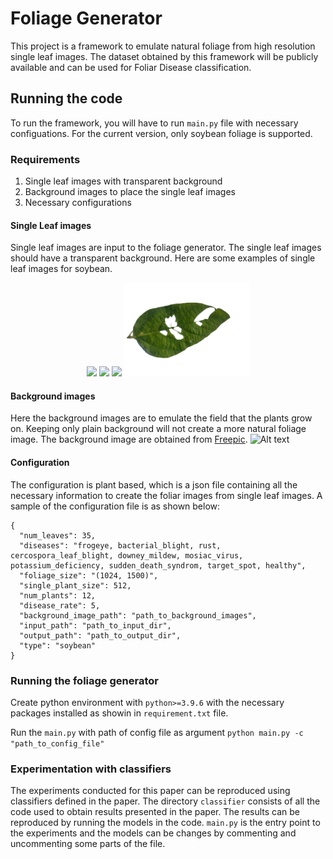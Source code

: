 # Foliage Generator

This project is a framework to emulate natural foliage from high resolution single leaf images.
The dataset obtained by this framework will be publicly available and can be used for Foliar Disease
classification.

## Running the code

To run the framework, you will have to run `main.py` file with necessary configuations.
For the current version, only soybean foliage is supported. 

### Requirements
1. Single leaf images with transparent background
2. Background images to place the single leaf images
3. Necessary configurations


#### Single Leaf images
Single leaf images are input to the foliage generator. The single leaf images should have a transparent background.
Here are some examples of single leaf images for soybean. 
<p align="center">
  <img src="src/sample_single_leaf/bacterial_blight_1.png" width="200"/>
  <img src="src/sample_single_leaf/potassium_deficiency_2.png" width="200"/>
  <img src="src/sample_single_leaf/downey_mildew_2.png" width="200"/>
  <img src="src/sample_single_leaf/healthy_2.png" width="200"/>
</p>

#### Background images 
Here the background images are to emulate the field that the plants grow on. Keeping only plain 
background will not create a more natural foliage image. The background image are obtained from [Freepic](https://www.freepik.com/).
![Alt text](src/sample_single_leaf/img.png)

#### Configuration
The configuration is plant based, which is a json file containing all the necessary information to create the foliar images from single 
leaf images. A sample of the configuration file is as shown below:
```
{
  "num_leaves": 35,
  "diseases": "frogeye, bacterial_blight, rust, cercospora_leaf_blight, downey_mildew, mosiac_virus, potassium_deficiency, sudden_death_syndrom, target_spot, healthy",
  "foliage_size": "(1024, 1500)",
  "single_plant_size": 512,
  "num_plants": 12,
  "disease_rate": 5,
  "background_image_path": "path_to_background_images",
  "input_path": "path_to_input_dir",
  "output_path": "path_to_output_dir",
  "type": "soybean"
}
```

### Running the foliage generator

Create python environment with `python>=3.9.6` with the necessary packages installed as showin in `requirement.txt` file.

Run the `main.py` with path of config file as argument 
`python main.py -c "path_to_config_file"`

### Experimentation with classifiers
The experiments conducted for this paper can be reproduced using classifiers defined in the paper. 
The directory `classifier` consists of all the code used to obtain results presented in the paper. The results
can be reproduced by running the models in the code. `main.py` is the entry point to the experiments and the models can be changes by commenting and 
uncommenting some parts of the file.